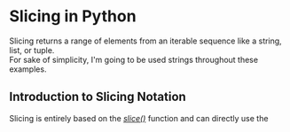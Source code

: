 # Slicing in Python
Slicing returns a range of elements from an iterable sequence like a string, list, or tuple. <br />
For sake of simplicity, I'm going to be used strings throughout these examples.

## Introduction to Slicing Notation
Slicing is entirely based on the [_slice()_](https://www.w3schools.com/python/ref_func_slice.asp) function and can directly use the 
